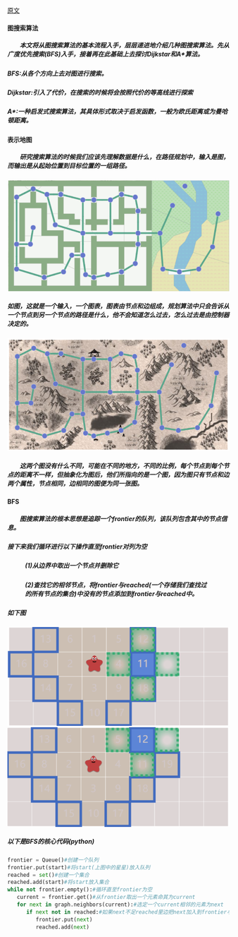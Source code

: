 [原文](https://www.redblobgames.com/pathfinding/a-star/introduction.html)
#### 图搜索算法
##### &emsp;&emsp;本文将从图搜索算法的基本流程入手，层层递进地介绍几种图搜索算法。先从广度优先搜索(BFS)入手，接着再在此基础上去探讨Dijkstar和A*算法。
##### BFS:从各个方向上去对图进行搜索。
##### Dijkstar:引入了代价，在搜索的时候将会按照代价的等高线进行探索
##### A*:一种启发式搜索算法，其具体形式取决于启发函数，一般为欧氏距离或为曼哈顿距离。
#### 表示地图
##### &emsp;&emsp;研究搜索算法的时候我们应该先理解数据是什么，在路径规划中，输入是图，而输出是从起始位置到目标位置的一组路径。
![alt text](../images/关于BFS、Astar、Dijkstra的个人理解/image.png )
##### 如图，这就是一个输入，一个图表，图表由节点和边组成，规划算法中只会告诉从一个节点到另一个节点的路径是什么，他不会知道怎么过去，怎么过去是由控制器决定的。
![alt text](../images/关于BFS、Astar、Dijkstra的个人理解/image-1.png)
##### &emsp;&emsp;这两个图没有什么不同，可能在不同的地方，不同的比例，每个节点到每个节点的距离不一样，但抽象化为图后，他们所指向的是一个图，因为图只有节点和边两个属性，节点相同，边相同的图便为同一张图。
#### BFS
##### &emsp;&emsp;图搜索算法的根本思想是追踪一个$frontier$的队列，该队列包含其中的节点信息。
##### 接下来我们循环进行以下操作直至$frontier$对列为空
##### <figure>(1)从边界中取出一个节点并删除它
##### <figure>(2)查找它的相邻节点，将$frontier$与$reached$(一个存储我们查找过的所有节点的集合)中没有的节点添加到$frontier$与$reached$中。
##### 如下图
![alt text](../images/关于BFS、Astar、Dijkstra的个人理解/image-2.png)
![alt text](../images/关于BFS、Astar、Dijkstra的个人理解/image-3.png)
##### 以下是BFS的核心代码(python)
```python
frontier = Queue()#创建一个队列
frontier.put(start)#将start(上图中的星星)放入队列
reached = set()#创建一个集合
reached.add(start)#将start放入集合
while not frontier.empty():#循环直至frontier为空
   current = frontier.get()#从frontier取出一个元素命其为current
   for next in graph.neighbors(current):#选定一个current相邻的元素为next
      if next not in reached:#如果next不足reached里边把next加入到frontier与reached里
         frontier.put(next)
         reached.add(next)
```
